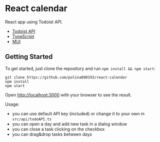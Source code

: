 # React calendar
React app using Todoist API.

- [Todoist API](https://developer.todoist.com/rest/v1/#javascript-sdk)
- [TypeScript](https://www.typescriptlang.org/)
- [MUI](https://mui.com/)

## Getting Started

To get started, just clone the repository and run `npm install && npm start`:

    git clone https://github.com/polina090193/react-calendar
    npm install
    npm start

Open [http://localhost:3000](http://localhost:3000) with your browser to see the result.

Usage:
- you can use default API key (included) or change it to your own in `src/api/todoAPI.ts`
- you can open a day and add new task in a dialog window
- you can close a task clicking on the checkbox
- you can drag&drop tasks between days
